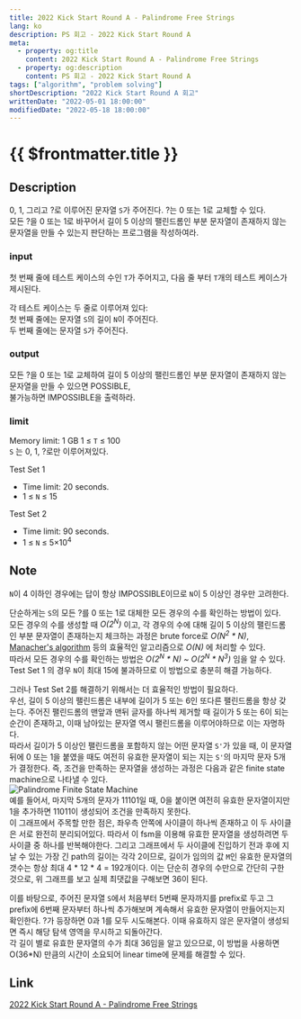 ```yaml
---
title: 2022 Kick Start Round A - Palindrome Free Strings
lang: ko
description: PS 회고 - 2022 Kick Start Round A
meta:
  - property: og:title
    content: 2022 Kick Start Round A - Palindrome Free Strings
  - property: og:description
    content: PS 회고 - 2022 Kick Start Round A
tags: ["algorithm", "problem solving"]
shortDescription: "2022 Kick Start Round A 회고"
writtenDate: "2022-05-01 18:00:00"
modifiedDate: "2022-05-18 18:00:00"
---
```


# {{ $frontmatter.title }}

## Description

0, 1, 그리고 ?로 이루어진 문자열 `S`가 주어진다. ?는 0 또는 1로 교체할 수 있다.  
모든 ?을 0 또는 1로 바꾸어서 길이 5 이상의 팰린드롬인 부분 문자열이 존재하지 않는 문자열을 만들 수 있는지 판단하는 프로그램을 작성하여라.

### input

첫 번째 줄에 테스트 케이스의 수인 `T`가 주어지고, 다음 줄 부터 `T`개의 테스트 케이스가 제시된다.  

각 테스트 케이스는 두 줄로 이루어져 있다:  
첫 번째 줄에는 문자열 `S`의 길이 `N`이 주어진다.  
두 번째 줄에는 문자열 `S`가 주어진다.

### output

모든 ?을 0 또는 1로 교체하여 길이 5 이상의 팰린드롬인 부분 문자열이 존재하지 않는 문자열을 만들 수 있으면 POSSIBLE,  
불가능하면 IMPOSSIBLE을 출력하라.

### limit

Memory limit: 1 GB
1 ≤ `T` ≤ 100  
`S` 는 0, 1, ?로만 이루어져있다.

Test Set 1
* Time limit: 20 seconds.
* 1 ≤ `N` ≤ 15

Test Set 2
* Time limit: 90 seconds.
* 1 ≤ `N` ≤ 5×10<sup>4</sup>

## Note

`N`이 4 이하인 경우에는 답이 항상 IMPOSSIBLE이므로 `N`이 5 이상인 경우만 고려한다.

단순하게는 `S`의 모든 ?를 0 또는 1로 대체한 모든 경우의 수를 확인하는 방법이 있다.  
모든 경우의 수를 생성할 때 _O(2<sup>N</sup>)_ 이고, 각 경우의 수에 대해 길이 5 이상의 팰린드롬인 부분 문자열이 존재하는지 체크하는 과정은 brute force로 _O(N<sup>2</sup> * N)_, [Manacher's algorithm](https://en.wikipedia.org/wiki/Longest_palindromic_substring#Manacher's_algorithm) 등의 효율적인 알고리즘으로 _O(N)_ 에 처리할 수 있다.  
따라서 모든 경우의 수를 확인하는 방법은 _O(2<sup>N</sup> * N) ~ O(2<sup>N</sup> * N<sup>3</sup>)_ 임을 알 수 있다. Test Set 1 의 경우 `N`이 최대 15에 불과하므로 이 방법으로 충분히 해결 가능하다.

그러나 Test Set 2를 해결하기 위해서는 더 효율적인 방법이 필요하다.  
우선, 길이 5 이상의 팰린드롬은 내부에 길이가 5 또는 6인 또다른 팰린드롬을 항상 갖는다. 주어진 팰린드롬의 맨앞과 맨뒤 글자를 하나씩 제거할 때 길이가 5 또는 6이 되는 순간이 존재하고, 이때 남아있는 문자열 역시 팰린드롬을 이루어야하므로 이는 자명하다.  
따라서 길이가 5 이상인 팰린드롬을 포함하지 않는 어떤 문자열 `S'`가 있을 때, 이 문자열 뒤에 0 또는 1을 붙였을 때도 여전히 유효한 문자열이 되는 지는 `S'`의 마지막 문자 5개가 결정한다. 즉, 조건을 만족하는 문자열을 생성하는 과정은 다음과 같은 finite state machine으로 나타낼 수 있다.  
![Palindrome Finite State Machine](/images/2022-kickstart-A-finite-state-machine.png)  
예를 들어서, 마지막 5개의 문자가 11101일 때, 0을 붙이면 여전히 유효한 문자열이지만 1을 추가하면 11011이 생성되어 조건을 만족하지 못한다.  
이 그래프에서 주목할 만한 점은, 좌우측 안쪽에 사이클이 하나씩 존재하고 이 두 사이클은 서로 완전히 분리되어있다. 따라서 이 fsm을 이용해 유효한 문자열을 생성하려면 두 사이클 중 하나를 반복해야한다. 그리고 그래프에서 두 사이클에 진입하기 전과 후에 지날 수 있는 가장 긴 path의 길이는 각각 2이므로, 길이가 임의의 값 `M`인 유효한 문자열의 갯수는 항상 최대 4 * 12 * 4 = 192개이다. 이는 단순히 경우의 수만으로 간단히 구한 것으로, 위 그래프를 보고 실제 최댓값을 구해보면 36이 된다.

이를 바탕으로, 주어진 문자열 `S`에서 처음부터 5번째 문자까지를 prefix로 두고 그 prefix에 6번째 문자부터 하나씩 추가해보며 계속해서 유효한 문자열이 만들어지는지 확인한다. ?가 등장하면 0과 1를 모두 시도해본다. 이때 유효하지 않은 문자열이 생성되면 즉시 해당 탐색 영역을 무시하고 되돌아간다.  
각 길이 별로 유효한 문자열의 수가 최대 36임을 알고 있으므로, 이 방법을 사용하면 O(36*N) 만큼의 시간이 소요되어 linear time에 문제를 해결할 수 있다.

## Link
[2022 Kick Start Round A - Palindrome Free Strings](https://codingcompetitions.withgoogle.com/kickstart/round/00000000008cb33e/00000000009e762e)
